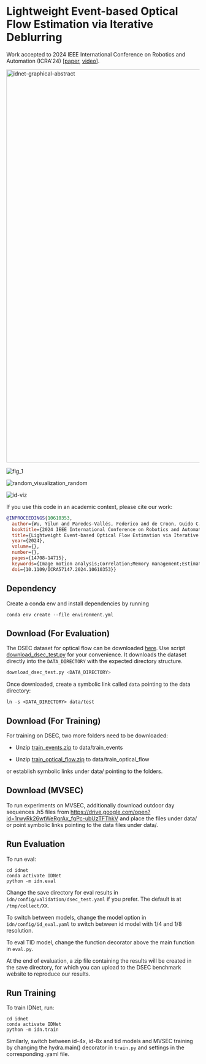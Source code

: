 # Lightweight Event-based Optical Flow Estimation via Iterative Deblurring

Work accepted to 2024 IEEE International Conference on Robotics and Automation (ICRA'24) [[paper](https://arxiv.org/abs/2211.13726), [video](https://www.youtube.com/watch?v=1qA1hONS4Sw)].


<img width="1024" alt="idnet-graphical-abstract" src="https://github.com/tudelft/idnet/assets/10345786/0fa638b2-583e-4ad4-99b1-7bcc9a5e465f">

![fig_1](https://github.com/user-attachments/assets/2b6e43ab-975a-4626-a5dd-65de181c1fa4)

![random_visualization_random](https://github.com/user-attachments/assets/61eb1bb9-6974-4538-9e38-5dc7b8436bce)

![id-viz](https://github.com/tudelft/idnet/assets/10345786/f6314f3a-7e24-444a-bd28-695267ede7b4)

If you use this code in an academic context, please cite our work:

```bibtex
@INPROCEEDINGS{10610353,
  author={Wu, Yilun and Paredes-Vallés, Federico and de Croon, Guido C. H. E.},
  booktitle={2024 IEEE International Conference on Robotics and Automation (ICRA)}, 
  title={Lightweight Event-based Optical Flow Estimation via Iterative Deblurring}, 
  year={2024},
  volume={},
  number={},
  pages={14708-14715},
  keywords={Image motion analysis;Correlation;Memory management;Estimation;Rendering (computer graphics);Real-time systems;Iterative algorithms},
  doi={10.1109/ICRA57147.2024.10610353}}
```

## Dependency
Create a conda env and install dependencies by running
```
conda env create --file environment.yml
```

## Download (For Evaluation)
The DSEC dataset for optical flow can be downloaded [here](https://dsec.ifi.uzh.ch/dsec-datasets/download/).
Use script [download_dsec_test.py](download_dsec_test.py) for your convenience.
It downloads the dataset directly into the `DATA_DIRECTORY` with the expected directory structure.
```python
download_dsec_test.py <DATA_DIRECTORY>
```
Once downloaded, create a symbolic link called  `data` pointing to the data directory:
```
ln -s <DATA_DIRECTORY> data/test
```

## Download (For Training)
For training on DSEC, two more folders need to be downloaded:

- Unzip [train_events.zip](https://download.ifi.uzh.ch/rpg/DSEC/train_coarse/train_events.zip) to data/train_events

- Unzip [train_optical_flow.zip](https://download.ifi.uzh.ch/rpg/DSEC/train_coarse/train_optical_flow.zip) to data/train_optical_flow

or establish symbolic links under data/ pointing to the folders.

## Download (MVSEC)
To run experiments on MVSEC, additionally download outdoor day sequences .h5 files from https://drive.google.com/open?id=1rwyRk26wtWeRgrAx_fgPc-ubUzTFThkV
and place the files under data/ or point symbolic links pointing to the data files under data/.

## Run Evaluation

To run eval:
```
cd idnet
conda activate IDNet
python -m idn.eval
```

Change the save directory for eval results in `idn/config/validation/dsec_test.yaml` if you prefer. The default is at `/tmp/collect/XX`.

To switch between models, change the model option in `idn/config/id_eval.yaml` to switch between id model with 1/4 and 1/8 resolution.

To eval TID model, change the function decorator above the main function in `eval.py`.

At the end of evaluation, a zip file containing the results will be created in the save directory, for which you can upload to the DSEC benchmark website to reproduce our results.

## Run Training
To train IDNet, run:
```
cd idnet
conda activate IDNet
python -m idn.train
```

Similarly, switch between id-4x, id-8x and tid models and MVSEC training by changing the hydra.main() decorator in `train.py` and settings in the corresponding .yaml file.

